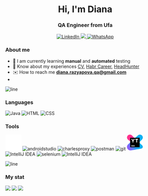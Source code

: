 <div id="header" align='center'>
  <h1>Hi, I'm Diana</h1>
    <h3>QA Engineer from Ufa</h3>
      <a href="https://www.linkedin.com/in/diana-razyapova/">
      <img src="https://img.shields.io/badge/LinkedIn-blue?style=for-the-badge&logo=linkedin&logoColor=white" alt="LinkedIn"/>
      </a>
      <a href="https://t.me/QA_dianarazyapova">
      <img src="https://img.shields.io/badge/Telegram-2CA5E0?style=for-the-badge&logo=telegram&logoColor=white"
      </a>
      <a href="https://wa.me/79964011474">
      <img src="https://img.shields.io/badge/WhatsApp-25D366?style=for-the-badge&logo=whatsapp&logoColor=white" alt="WhatsApp"/>
      </a>
</div>

### About me
- :blue_book: I am currently learning **manual** and **automated** testing
- :page_facing_up: Know about my experiences [CV](), [Habr Career](), [HeadHunter]()  
- :envelope: How to reach me **diana.razyapova.qa@gmail.com**
- 

![line](https://capsule-render.vercel.app/api?type=rect&color=gradient&height=1)

### Languages 
<div id="header" align='left'>
    <img src="https://cdn.jsdelivr.net/gh/devicons/devicon/icons/java/java-original.svg" alt="Java" width="50" height="50"/>
    <img src="https://cdn.jsdelivr.net/gh/devicons/devicon/icons/html5/html5-original.svg" alt="HTML" width="50" height="50"/>
    <img src="https://cdn.jsdelivr.net/gh/devicons/devicon/icons/css3/css3-original.svg" alt="CSS" width="50" height="50"/>
</div>

### Tools
<div id="header" align='left'> 
    <img src="https://github.com/ChromeDevTools/devtools-logo/blob/master/logos/svg/chrome-devtools-square-responsive.svg" alt="chromedevtools" width="50" height="50"/>
    <img src="https://cdn.jsdelivr.net/gh/devicons/devicon/icons/androidstudio/androidstudio-original.svg" alt="androidstudio" width="50" height="50"/>
    <img src="https://pic2-orsoon.mac89.com/2017/0508/20170508093221641.png" alt="charlesproxy " width="55" height="55"/>
    <img src="https://www.vectorlogo.zone/logos/getpostman/getpostman-icon.svg" alt="postman" width="50" height="50"/>
    <img src="https://cdn.jsdelivr.net/gh/devicons/devicon/icons/git/git-original.svg" alt="git" width="50" height="50"/>
    <img src="https://github.com/JetBrains/logos/blob/master/web/youtrack/youtrack.svg" alt="youtrack" width="50" height="50"/>
    <img src="https://upload.vectorlogo.zone/logos/jetbrains_idea/images/d4398a36-c378-4511-a508-106ded6cd69a.svg" alt="IntelliJ IDEA" width="50" height="50"/>
    <img src="https://static.merlion.ru/merliontech/images/logo_selenium.png" alt="selenium" width="50" height="50"/>
    <img src="https://avatars.githubusercontent.com/u/5879127?s=200&v=4" alt="IntelliJ IDEA" width="55" height="55"/>
</div>

![line](https://capsule-render.vercel.app/api?type=rect&color=gradient&height=1)

### My stat
<div id="stat" align='left'>
    <img src="http://github-profile-summary-cards.vercel.app/api/cards/profile-details?username=DianaRazyapova&theme=discord_old_blurple"/>
    <img src="http://github-profile-summary-cards.vercel.app/api/cards/repos-per-language?username=DianaRazyapova&theme=discord_old_blurple"/>
    <img src="http://github-profile-summary-cards.vercel.app/api/cards/stats?username=DianaRazyapova&theme=discord_old_blurple"/>
</div>
